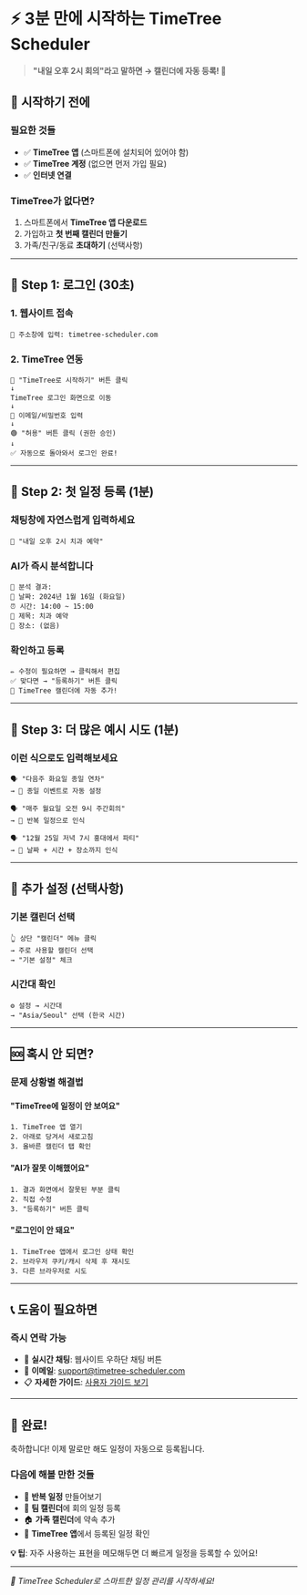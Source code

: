 # ⚡ 3분 만에 시작하는 TimeTree Scheduler

> **"내일 오후 2시 회의"라고 말하면 → 캘린더에 자동 등록! 🎯**

## 📱 시작하기 전에

### 필요한 것들
- ✅ **TimeTree 앱** (스마트폰에 설치되어 있어야 함)
- ✅ **TimeTree 계정** (없으면 먼저 가입 필요)
- ✅ **인터넷 연결**

### TimeTree가 없다면?
1. 스마트폰에서 **TimeTree 앱 다운로드**
2. 가입하고 **첫 번째 캘린더 만들기**
3. 가족/친구/동료 **초대하기** (선택사항)

---

## 🚀 Step 1: 로그인 (30초)

### 1. 웹사이트 접속
```
📍 주소창에 입력: timetree-scheduler.com
```

### 2. TimeTree 연동
```
🔵 "TimeTree로 시작하기" 버튼 클릭
↓
TimeTree 로그인 화면으로 이동
↓  
📧 이메일/비밀번호 입력
↓
🟢 "허용" 버튼 클릭 (권한 승인)
↓
✅ 자동으로 돌아와서 로그인 완료!
```

---

## 💬 Step 2: 첫 일정 등록 (1분)

### 채팅창에 자연스럽게 입력하세요

```
💭 "내일 오후 2시 치과 예약"
```

### AI가 즉시 분석합니다
```
🤖 분석 결과:
📅 날짜: 2024년 1월 16일 (화요일)  
⏰ 시간: 14:00 ~ 15:00
📝 제목: 치과 예약
📍 장소: (없음)
```

### 확인하고 등록
```
✏️ 수정이 필요하면 → 클릭해서 편집
✅ 맞다면 → "등록하기" 버튼 클릭
🎉 TimeTree 캘린더에 자동 추가!
```

---

## 🎯 Step 3: 더 많은 예시 시도 (1분)

### 이런 식으로도 입력해보세요

```
🗣️ "다음주 화요일 종일 연차"
→ 📅 종일 이벤트로 자동 설정

🗣️ "매주 월요일 오전 9시 주간회의"  
→ 📅 반복 일정으로 인식

🗣️ "12월 25일 저녁 7시 홍대에서 파티"
→ 📅 날짜 + 시간 + 장소까지 인식
```

---

## 🎨 추가 설정 (선택사항)

### 기본 캘린더 선택
```
👆 상단 "캘린더" 메뉴 클릭
→ 주로 사용할 캘린더 선택
→ "기본 설정" 체크
```

### 시간대 확인
```
⚙️ 설정 → 시간대 
→ "Asia/Seoul" 선택 (한국 시간)
```

---

## 🆘 혹시 안 되면?

### 문제 상황별 해결법

#### "TimeTree에 일정이 안 보여요"
```
1. TimeTree 앱 열기
2. 아래로 당겨서 새로고침
3. 올바른 캘린더 탭 확인
```

#### "AI가 잘못 이해했어요"
```
1. 결과 화면에서 잘못된 부분 클릭
2. 직접 수정
3. "등록하기" 버튼 클릭
```

#### "로그인이 안 돼요"
```
1. TimeTree 앱에서 로그인 상태 확인
2. 브라우저 쿠키/캐시 삭제 후 재시도
3. 다른 브라우저로 시도
```

---

## 📞 도움이 필요하면

### 즉시 연락 가능
- 💬 **실시간 채팅**: 웹사이트 우하단 채팅 버튼
- 📧 **이메일**: support@timetree-scheduler.com
- 📋 **자세한 가이드**: [사용자 가이드 보기](USER_GUIDE.md)

---

## 🎉 완료!

축하합니다! 이제 말로만 해도 일정이 자동으로 등록됩니다.

### 다음에 해볼 만한 것들
- 🔄 **반복 일정** 만들어보기
- 👥 **팀 캘린더**에 회의 일정 등록
- 🏠 **가족 캘린더**에 약속 추가
- 📱 **TimeTree 앱**에서 등록된 일정 확인

**💡 팁**: 자주 사용하는 표현을 메모해두면 더 빠르게 일정을 등록할 수 있어요!

---

*🚀 TimeTree Scheduler로 스마트한 일정 관리를 시작하세요!*